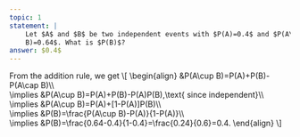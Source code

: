 ```yaml
---
topic: 1
statement: |
    Let $A$ and $B$ be two independent events with $P(A)=0.4$ and $P(A\cup
    B)=0.64$. What is $P(B)$?
answer: $0.4$
---
```

From the addition rule, we get
\\[
\begin{align}
&P(A\cup B)=P(A)+P(B)-P(A\cap B)\\\\\
\implies &P(A\cup B)=P(A)+P(B)-P(A)P(B),\text{ since independent}\\\\\
\implies &P(A\cup B)=P(A)+[1-P(A)]P(B)\\\\\
\implies &P(B)=\frac{P(A\cup B)-P(A)}{1-P(A)}\\\\\
\implies &P(B)=\frac{0.64-0.4}{1-0.4}=\frac{0.24}{0.6}=0.4.
\end{align}
\\]